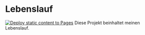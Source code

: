 # Lebenslauf
[![Deploy static content to Pages](https://github.com/Veseluha1984/MYLebenslauf/actions/workflows/static.yml/badge.svg)](https://github.com/Veseluha1984/MYLebenslauf/actions/workflows/static.yml)
Diese Projekt beinhaltet meinen Lebenslauf.

